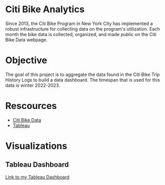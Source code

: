 # Citi Bike Analytics


Since 2013, the Citi Bike Program in New York City has implemented a robust infrastructure for collecting data on the program's utilization.  Each month the bike data is collected, organized, and made public on the Citi Bike Data webpage.


# Objective
The goal of this project is to aggregate the data found in the Citi Bike Trip History Logs to build a data dashboard. The timespan that is used for this data is winter 2022-2023.


# Rescources
*  [Citi Bike Data](https://www.citibikenyc.com/system-data) 
*  [Tableau](https://public.tableau.com/en-us/s/)




# Visualizations
## Tableau Dashboard
[Link to my Tableau Dashboard](https://public.tableau.com/views/VisualBook2023/_CitiBikeInfoDashboard?:language=en-US&:display_count=n&:origin=viz_share_link)


